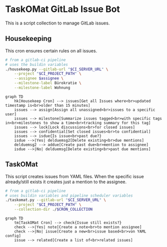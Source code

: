 # TaskOMat GitLab Issue Bot

This is a script collection to manage GitLab issues.

## Housekeeping

This cron ensures certain rules on all issues.

```sh
# from a gitlab-ci pipeline
# uses the buildin variables
./housekeep.py --gitlab-url "$CI_SERVER_URL" \
    --project "$CI_PROJECT_PATH" \
    --assignee $assignee \
    --milestone-label Bürokratie \
    --milestone-label Wohnung
```

```mermaid
graph TD
    hk[Housekeep Cron] --> issues[Get all Issues where<br>updated timestamp is<br>older than 15 minutes]
    issues --> assign[Assign all unassigned<br>issues to a specific user]
    issues --> milestone[Summarize issues tagged<br>with specific tags in<br>milestones to show a time<br>tracking summary for this tag]
    issues --> lock[Lock discussions<br>for closed issues]
    issues --> confidential[Set closed issues<br>to confidential]
    issues --> isdue{Is issue<br>past due?}
    isdue -->|Yes| delduemsg2[Delete existing<br>due mentions]
    delduemsg2 --> addue[Create past due<br>mention to assignee]
    isdue -->|No| delduemsg[Delete existing<br>past due mentions]
```

## TaskOMat

This script creates issues from YAML files. When
the specific issue already/still exists it creates
just a mention to the assignee.

```sh
# from a gitlab-ci pipeline
# uses buildin variables and pipeline scheduler variables
./taskomat.py --gitlab-url "$CI_SERVER_URL" \
    --project "$CI_PROJECT_PATH" \
    --collection-dir ./$CRON_COLLECTION
```

```mermaid
graph TD
    tm[TaskOMat Cron] --> check{Issue still exists?}
    check -->|Yes| note[Create a note<br>to mention assignee]
    check -->|No| issue[Create a new<br>issue based<br>von YAML config]
    issue --> related[Create a list of<br>related issues]
```
